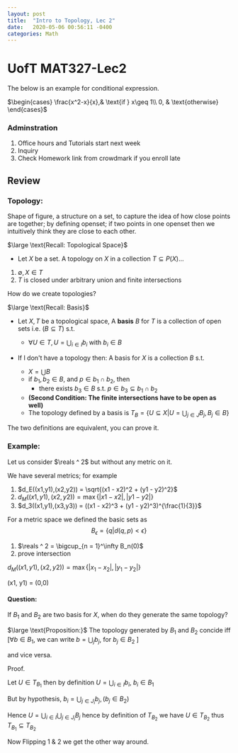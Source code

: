 ```yaml
---
layout: post
title:  "Intro to Topology, Lec 2"
date:   2020-05-06 00:56:11 -0400
categories: Math
---
```


# UofT MAT327-Lec2
The below is an example for conditional expression.

$\begin{cases}
    \frac{x^2-x}{x},& \text{if } x\geq 1\\
    0,              & \text{otherwise}
\end{cases}$

### Adminstration
1. Office hours and Tutorials start next week
2. Inquiry 
3. Check Homework link from crowdmark if you enroll late

## Review
### Topology:
Shape of figure, a structure on a set, to capture the idea of how close points are together; by defining openset; if two points in one openset then we intuitively think they are close to each other.

$\large \text{Recall: Topological Space}$
*  Let $X$ be a set. A topology on $X$ in a collection $T \subseteq P(X)$...  
1) $\emptyset, X \in T$
2) $T$ is closed under arbitrary union and finite intersections

How do we create topologies?

$\large \text{Recall: Basis}$
*  Let $X,T$ be a topological space, A **basis** $B$ for $T$ is a collection of open sets i.e. $(B \subseteq T)$ s.t. 
   *  $\forall U \in T, U = \bigcup_{i \in I}b_i$ with $b_i \in B$ 

*  If I don't have a topology then: A basis for $X$ is a collection $B$ s.t.
   * $X = \bigcup B$
   * if $b_1, b_2 \in B$, and $p \in b_1 \cap  b_2$, then 
     * there exists $b_3 \in B$ s.t. $p \in b_3 \subseteq b_1 \cap b_2$
   * **(Second Condition: The finite intersections have to be open as well)**  
   * The topology defined by a basis is $T_B = \{U \subseteq X | U = \bigcup_{j \in J}B_j, B_j \in B\}$



The two definitions are equivalent, you can prove it.

### Example: 
Let us consider $\reals ^ 2$ but without any metric on it.

We have several metrics; for example
1)  $d_E((x1,y1),(x2,y2)) = \sqrt{(x1 - x2)^2 + (y1 - y2)^2}$
2)  $d_M((x1,y1),(x2,y2)) = \max\{|x1 - x2|, |y1 - y2|\}$
3)  $d_3((x1,y1),(x3,y3)) = ((x1 - x2)^3 + (y1 - y2)^3)^{\frac{1}{3}}$

For a metric space we defined the basic sets as 
$$B_\epsilon = \{q | d(q,p) < \epsilon\}$$

1) $\reals ^ 2 = \bigcup_{n = 1}^\infty B_n(0)$
2) prove intersection


$d_M((x1,y1),(x2,y2)) = \max\{ |x_1 - x_2|, |y_1- y_2| \}$

(x1, y1) = (0,0)


#### Question: 
If $B_1$ and $B_2$ are two basis for $X$, when do they generate the same topology?

$\large \text{Proposition:}$ The topology generated by $B_1$ and $B_2$ concide iff [$\forall b \in B_1$, we can write $b = \bigcup_j b_j$, for $b_j \in B_2$ ]

and vice versa.

Proof. 

Let $U \in T_{B_1}$ then by definition $U=\bigcup_{i \in I} b_i,$ $b_i \in B_1$

But by hypothesis, $b_i = \bigcup_{j \in J_i} b_j, (b_j \in B_2)$

Hence $U = \bigcup_{i \in I}\bigcup_{j \in J_i} B_j$ hence by definition of $T_{B_2}$ we have $U \in T_{B_2}$ thus $T_{B_1} \subseteq T_{B_2}$


Now Flipping 1 & 2 we get the other way around. 


